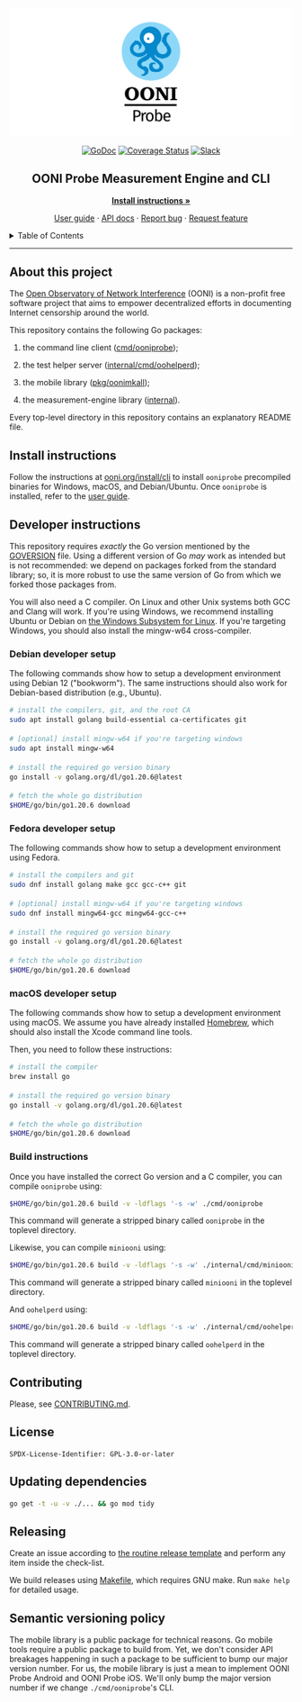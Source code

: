 <!--
Adapted from https://github.com/othneildrew/Best-README-Template, which is
under the MIT license. So, this file is also under the MIT license.
-->

[![OONI Probe Android](docs/logo.png)](https://ooni.org)

<div align="center">

[![GoDoc](https://pkg.go.dev/badge/github.com/ooni/probe-cli/)](https://pkg.go.dev/github.com/ooni/probe-cli/v3) [![Coverage Status](https://coveralls.io/repos/github/ooni/probe-cli/badge.svg?branch=master)](https://coveralls.io/github/ooni/probe-cli?branch=master) [![Slack](https://slack.openobservatory.org/badge.svg)](https://slack.openobservatory.org/)

## OONI Probe Measurement Engine and CLI

**[Install instructions »](https://ooni.org/install/cli)**

[User guide](https://ooni.org/support/ooni-probe-cli) · [API docs](https://godoc.org/github.com/ooni/probe-cli) · [Report bug](https://github.com/ooni/probe/issues/new?labels=ooni/probe-cli&assignee=bassosimone) · [Request feature](https://github.com/ooni/probe/issues/new?labels=ooni/probe-cli&assignee=bassosimone)

</div>

<details>
  <summary>Table of Contents</summary>
  <ol>
    <li><a href="#about-this-project">About this project</a></li>
    <li><a href="#install-instructions">Install instructions</a></li>
    <li><a href="#build-instructions">Build instructions<a></li>
    <li><a href="#contributing">Contributing</a></li>
    <li><a href="#license">License</a></li>
    <li><a href="#updating-dependencies">Updating dependencies</a></li>
    <li><a href="#releasing">Releasing<a></li>
    <li><a href="#semantic-versioning-policy">Semantic versioning policy<a></li>
  </ol>
</details>

<hr>

## About this project

The [Open Observatory of Network Interference](https://ooni.org) (OONI)
is a non-profit free software project that aims to empower decentralized
efforts in documenting Internet censorship around the world.

This repository contains the following Go packages:

1. the command line client ([cmd/ooniprobe](cmd/ooniprobe));

2. the test helper server ([internal/cmd/oohelperd](internal/cmd/oohelperd));

3. the mobile library ([pkg/oonimkall](pkg/oonimkall));

4. the measurement-engine library ([internal](internal)).

Every top-level directory in this repository contains an explanatory README file.

## Install instructions

Follow the instructions at [ooni.org/install/cli](https://ooni.org/install/cli)
to install `ooniprobe` precompiled binaries for Windows, macOS, and
Debian/Ubuntu. Once `ooniprobe` is installed, refer to the
[user guide](https://ooni.org/support/ooni-probe-cli).

## Developer instructions

This repository requires _exactly_ the Go version mentioned by the
[GOVERSION](GOVERSION) file. Using a different version of
Go _may_ work as intended but is not recommended: we depend
on packages forked from the standard library; so, it is
more robust to use the same version of Go from which
we forked those packages from.

You will also need a C compiler. On Linux and other Unix systems
both GCC and Clang will work. If you're using Windows, we
recommend installing Ubuntu or Debian on [the Windows Subsystem
for Linux](https://learn.microsoft.com/en-us/windows/wsl/install).
If you're targeting Windows, you should also install the
mingw-w64 cross-compiler.

### Debian developer setup

The following commands show how to setup a development
environment using Debian 12 ("bookworm"). The same instructions
should also work for Debian-based distribution (e.g., Ubuntu).

```bash
# install the compilers, git, and the root CA
sudo apt install golang build-essential ca-certificates git

# [optional] install mingw-w64 if you're targeting windows
sudo apt install mingw-w64

# install the required go version binary
go install -v golang.org/dl/go1.20.6@latest

# fetch the whole go distribution
$HOME/go/bin/go1.20.6 download
```

### Fedora developer setup

The following commands show how to setup a development
environment using Fedora.

```bash
# install the compilers and git
sudo dnf install golang make gcc gcc-c++ git

# [optional] install mingw-w64 if you're targeting windows
sudo dnf install mingw64-gcc mingw64-gcc-c++

# install the required go version binary
go install -v golang.org/dl/go1.20.6@latest

# fetch the whole go distribution
$HOME/go/bin/go1.20.6 download
```

### macOS developer setup

The following commands show how to setup a development
environment using macOS. We assume you have already installed
[Homebrew](https://brew.sh), which should also install the
Xcode command line tools.

Then, you need to follow these instructions:

```bash
# install the compiler
brew install go

# install the required go version binary
go install -v golang.org/dl/go1.20.6@latest

# fetch the whole go distribution
$HOME/go/bin/go1.20.6 download
```

### Build instructions

Once you have installed the correct Go version and a C compiler,
you can compile `ooniprobe` using:

```bash
$HOME/go/bin/go1.20.6 build -v -ldflags '-s -w' ./cmd/ooniprobe
```

This command will generate a stripped binary called `ooniprobe`
in the toplevel directory.

Likewise, you can compile `miniooni` using:

```bash
$HOME/go/bin/go1.20.6 build -v -ldflags '-s -w' ./internal/cmd/miniooni
```

This command will generate a stripped binary called `miniooni`
in the toplevel directory.

And `oohelperd` using:

```bash
$HOME/go/bin/go1.20.6 build -v -ldflags '-s -w' ./internal/cmd/oohelperd
```

This command will generate a stripped binary called `oohelperd`
in the toplevel directory.

## Contributing

Please, see [CONTRIBUTING.md](CONTRIBUTING.md).

## License

```
SPDX-License-Identifier: GPL-3.0-or-later
```

## Updating dependencies

```bash
go get -t -u -v ./... && go mod tidy
```

## Releasing

Create an issue according to [the routine release template](
https://github.com/ooni/probe/blob/master/.github/ISSUE_TEMPLATE/routine-sprint-releases.md)
and perform any item inside the check-list.

We build releases using [Makefile](Makefile), which requires GNU make. Run
`make help` for detailed usage.

## Semantic versioning policy

The mobile library is a public package for technical reasons. Go mobile tools require
a public package to build from. Yet, we don't consider API breakages happening in
such a package to be sufficient to bump our major version number. For us, the mobile
library is just a mean to implement OONI Probe Android and OONI Probe iOS. We'll
only bump the major version number if we change `./cmd/ooniprobe`'s CLI.
